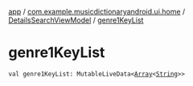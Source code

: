 [app](../../index.md) / [com.example.musicdictionaryandroid.ui.home](../index.md) / [DetailsSearchViewModel](index.md) / [genre1KeyList](./genre1-key-list.md)

# genre1KeyList

`val genre1KeyList: MutableLiveData<`[`Array`](https://kotlinlang.org/api/latest/jvm/stdlib/kotlin/-array/index.html)`<`[`String`](https://kotlinlang.org/api/latest/jvm/stdlib/kotlin/-string/index.html)`>>`